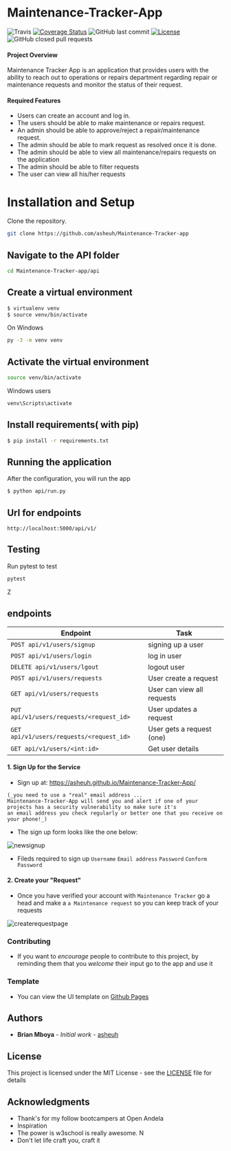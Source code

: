 # Maintenance-Tracker-App
![Travis](https://img.shields.io/travis/asheuh/maintenance-tracker-appp.svg)
[![Coverage Status](https://coveralls.io/repos/github/asheuh/maintenance-tracker-appp/badge.svg?branch=backend-develop)](https://coveralls.io/github/asheuh/maintenance-tracker-appp?branch=backend-develop)
![GitHub last commit](https://img.shields.io/github/last-commit/asheuh/Maintenance-Tracker-App/develop.svg)
[![License](http://img.shields.io/:license-mit-blue.svg)](http://doge.mit-license.org)
![GitHub closed pull requests](https://img.shields.io/github/issues-pr-closed-raw/asheuh/Maintenance-Tracker-App.svg)
#### Project Overview

Maintenance Tracker App is an application that provides users with the ability to reach out to operations or repairs department regarding repair or maintenance requests and monitor the status of their request.

#### Required Features

- Users can create an account and log in.
- The users should be able to make maintenance or repairs request.
- An admin should be able to approve/reject a repair/maintenance request.
- The admin should be able to mark request as resolved once it is done.
- The admin should be able to view all maintenance/repairs requests on the application
- The admin should be able to filter requests
- The user can view all his/her requests

# Installation and Setup
Clone the repository.
```bash
git clone https://github.com/asheuh/Maintenance-Tracker-app
```
## Navigate to the API folder
```bash
cd Maintenance-Tracker-app/api
```

## Create a virtual environment

```bash
$ virtualenv venv
$ source venv/bin/activate
```
On Windows
```bash
py -3 -m venv venv
```

## Activate the virtual environment

```bash
source venv/bin/activate
```
Windows users
```bash
venv\Scripts\activate
```

## Install requirements( with pip)
```bash
$ pip install -r requirements.txt
```

## Running the application
After the configuration, you will run the app 
```bash
$ python api/run.py
```

## Url for endpoints

```
http://localhost:5000/api/v1/
```

## Testing
Run pytest to test
```bash
pytest
```
Z
## endpoints
|  Endpoint  | Task  |
|  ---  | --- |
| `POST api/v1/users/signup` | signing up a user |
| `POST api/v1/users/login`  | log in user|
| `DELETE api/v1/users/lgout` | logout user |
| `POST api/v1/users/requests` | User create a request | 
| `GET api/v1/users/requests` | User can view all requests|
| `PUT api/v1/users/requests/<request_id>` | User updates a request |
| `GET api/v1/users/requests/<request_id>` | User gets a request (one)|
| `GET api/v1/users/<int:id>` | Get user details |

#### 1. Sign Up for the Service

- Sign up at: https://asheuh.github.io/Maintenance-Tracker-App/
```
(_you need to use a "real" email address ...
Maintenance-Tracker-App will send you and alert if one of your projects has a security vulnerability so make sure it's
an email address you check regularly or better one that you receive on your phone!_)
```

- The sign up form looks like the one below:

![newsignup](https://user-images.githubusercontent.com/22955146/40570633-6f4cb02c-6095-11e8-975a-ebac778d8dbc.png)
- Fileds required to sign up
```Username```
```Email address```
```Password```
```Conform Password```

#### 2. Create your "Request" 

- Once you have verified your account with `Maintenance Tracker` go a head and make a `a Maintenance request`
so you can keep track of  your requests

![createrequestpage](https://user-images.githubusercontent.com/22955146/40580598-300ac1be-614a-11e8-820b-c60cc5290a53.png)

### Contributing 

- If you want to _encourage_ people to contribute to this project, by reminding them that you _welcome_ their input go to the app and use it

### Template
- You can view the UI template on [Github Pages](https://asheuh.github.io/Maintenance-Tracker-App/)

## Authors

* **Brian Mboya** - *Initial work* - [asheuh](https://github.com/asheuh)

## License

This project is licensed under the MIT License - see the [LICENSE](LICENSE) file for details

## Acknowledgments

* Thank's for my follow bootcampers at Open Andela
* Inspiration
* The power is w3school is really awesome. N
* Don't let life craft you, craft it
